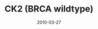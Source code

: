 ---
title: CK2 (BRCA wildtype)
image: https://www.cycif.org/assets/img/gray-2023/CK2.jpg
date: 2010-03-27
minerva_link: https://s3.amazonaws.com/www.cycif.org/110-Komen_BRCA/CK2/index.html
info_link: null
show_page_link: false
tags:
    - Gray
    - BRCA

---